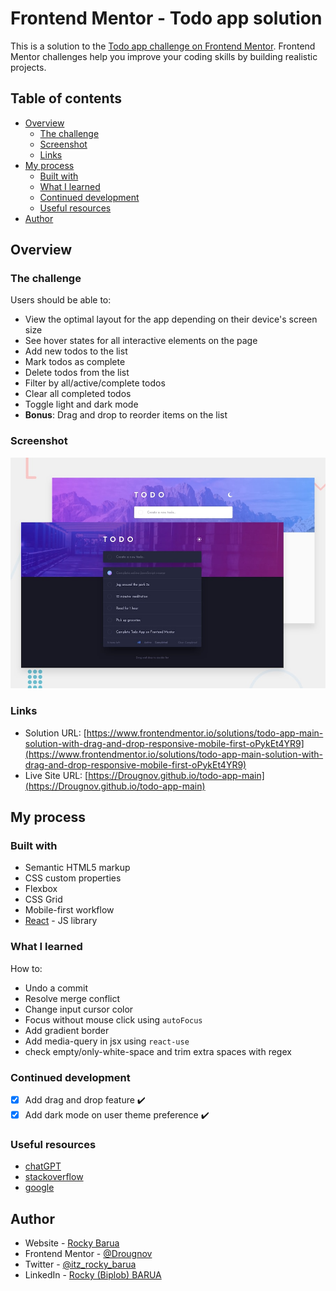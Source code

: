 # Frontend Mentor - Todo app solution

This is a solution to the [Todo app challenge on Frontend Mentor](https://www.frontendmentor.io/challenges/todo-app-Su1_KokOW). Frontend Mentor challenges help you improve your coding skills by building realistic projects.

## Table of contents

- [Overview](#overview)
  - [The challenge](#the-challenge)
  - [Screenshot](#screenshot)
  - [Links](#links)
- [My process](#my-process)
  - [Built with](#built-with)
  - [What I learned](#what-i-learned)
  - [Continued development](#continued-development)
  - [Useful resources](#useful-resources)
- [Author](#author)

## Overview

### The challenge

Users should be able to:

- View the optimal layout for the app depending on their device's screen size
- See hover states for all interactive elements on the page
- Add new todos to the list
- Mark todos as complete
- Delete todos from the list
- Filter by all/active/complete todos
- Clear all completed todos
- Toggle light and dark mode
- **Bonus**: Drag and drop to reorder items on the list

### Screenshot

![Todo app's screenshot](./public/design/desktop-preview.jpg)

### Links

- Solution URL: [https://www.frontendmentor.io/solutions/todo-app-main-solution-with-drag-and-drop-responsive-mobile-first-oPykEt4YR9](https://www.frontendmentor.io/solutions/todo-app-main-solution-with-drag-and-drop-responsive-mobile-first-oPykEt4YR9)
- Live Site URL: [https://Drougnov.github.io/todo-app-main](https://Drougnov.github.io/todo-app-main)

## My process

### Built with

- Semantic HTML5 markup
- CSS custom properties
- Flexbox
- CSS Grid
- Mobile-first workflow
- [React](https://reactjs.org/) - JS library

### What I learned

How to:

- Undo a commit
- Resolve merge conflict
- Change input cursor color
- Focus without mouse click using `autoFocus`
- Add gradient border
- Add media-query in jsx using `react-use`
- check empty/only-white-space and trim extra spaces with regex

### Continued development

- [x] Add drag and drop feature ✔️
- [x] Add dark mode on user theme preference ✔️

### Useful resources

- [chatGPT](chat.openai.com/chat)
- [stackoverflow](www.stackoverflow.com)
- [google](www.google.com)

## Author

- Website - [Rocky Barua](https://rockybarua.netlify.app)
- Frontend Mentor - [@Drougnov](https://www.frontendmentor.io/profile/Drougnov)
- Twitter - [@itz_rocky_barua](https://twitter.com/itz_rocky_barua)
- LinkedIn - [Rocky (Biplob) BARUA](https://www.linkedin.com/in/rockybarua)
